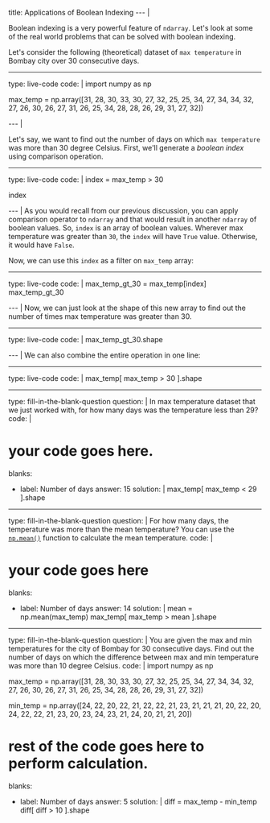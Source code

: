 title: Applications of Boolean Indexing
--- |

  Boolean indexing is a very powerful feature of `ndarray`. Let's look at some of the real world problems that can be solved with boolean indexing.

  Let's consider the following (theoretical) dataset of `max temperature` in Bombay city over 30 consecutive days.

---
type: live-code
code: |
  import numpy as np

  max_temp = np.array([31, 28, 30, 33, 30, 27, 32, 25, 25, 34, 27, 34, 34,
    32, 27, 26, 30, 26, 27, 31, 26, 25, 34, 28, 28, 26, 29, 31, 27, 32])

--- |

  Let's say, we want to find out the number of days on which `max temperature` was more than 30 degree Celsius. First, we'll generate a _boolean index_ using comparison operation.

---
type: live-code
code: |
  index = max_temp > 30

  index

--- |
  As you would recall from our previous discussion, you can apply comparison operator to `ndarray` and that would result in another `ndarray` of boolean values. So, `index` is an array of boolean values. Wherever max temperature was greater than `30`, the `index` will have `True` value. Otherwise, it would have `False`.

  Now, we can use this `index` as a filter on `max_temp` array:

---
type: live-code
code: |
  max_temp_gt_30 = max_temp[index]
  max_temp_gt_30

--- |
  Now, we can just look at the shape of this new array to find out the number of times max temperature was greater than 30.

---
type: live-code
code: |
  max_temp_gt_30.shape

--- |
  We can also combine the entire operation in one line:

---
type: live-code
code: |
  max_temp[ max_temp > 30 ].shape

---
type: fill-in-the-blank-question
question: |
  In max temperature dataset that we just worked with, for how many days was the temperature less than 29?
code: |
  # your code goes here.
blanks:
  - label: Number of days
    answer: 15
solution: |
  max_temp[ max_temp < 29 ].shape

---
type: fill-in-the-blank-question
question: |
  For how many days, the temperature was more than the mean temperature? You can use the [`np.mean()`](https://docs.scipy.org/doc/numpy-1.14.0/reference/generated/numpy.mean.html) function to calculate the mean temperature.
code: |
  # your code goes here
blanks:
  - label: Number of days
    answer: 14
solution: |
  mean = np.mean(max_temp)
  max_temp[ max_temp > mean ].shape

---
type: fill-in-the-blank-question
question: |
  You are given the max and min temperatures for the city of Bombay for 30 consecutive days. Find out the number of days on which the difference between max and min temperature was more than 10 degree Celsius.
code: |
  import numpy as np

  max_temp = np.array([31, 28, 30, 33, 30, 27, 32, 25, 25, 34, 27, 34, 34,
    32, 27, 26, 30, 26, 27, 31, 26, 25, 34, 28, 28, 26, 29, 31, 27, 32])

  min_temp = np.array([24, 22, 20, 22, 21, 22, 22, 21, 23, 21, 21, 21, 20,
    22, 20, 24, 22, 22, 21, 23, 20, 23, 24, 23, 21, 24, 20, 21, 21, 20])

  # rest of the code goes here to perform calculation.
blanks:
  - label: Number of days
    answer: 5
solution: |
  diff = max_temp - min_temp
  diff[ diff > 10 ].shape
